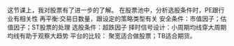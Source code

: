 这节课上，我对股票有了进一步的了解。
在股票池中，分析选股条件时，PE跟行业有相关性
再平衡:交易日数量，跟设定的策略类型有关
安全条件：市值因子；估值因子；ST股票的处理
选股条件：超跌因子
择时信号设计：小周期均线穿大周期均线有助于观察大趋势
平台的比较：
聚宽适合做股票；TB适合期货。
